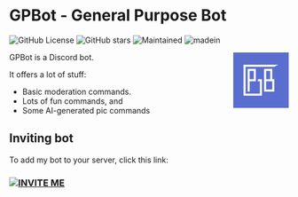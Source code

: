 # GPBot - General Purpose Bot

![GitHub License](https://img.shields.io/github/license/Kaper365/GPBot?style=for-the-badge) ![GitHub stars](https://img.shields.io/github/stars/Kaper365/GPBot?style=for-the-badge) ![Maintained](https://img.shields.io/badge/Maintained-yes-blueviolet?style=for-the-badge) ![madein](https://img.shields.io/badge/MADE%20IN-DISCORD.JS-success?style=for-the-badge)

<img align="right" src="https://github.com/Kaper365/GPBot/blob/master/assets/logo.png" width="100">

GPBot is a Discord bot.

It offers a lot of stuff:
- Basic moderation commands.
- Lots of fun commands, and
- Some AI-generated pic commands

## Inviting bot

To add my bot to your server, click this link:

### [![INVITE ME](https://img.shields.io/badge/INVITE-ME-critical?style=for-the-badge&logo=discord)](https://bit.ly/31Eatah)
